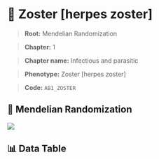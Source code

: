 # 🧪 Zoster [herpes zoster]

> **Root:** Mendelian Randomization

> **Chapter:** 1  

> **Chapter name:** Infectious and parasitic

> **Phenotype:** Zoster [herpes zoster]  

> **Code:** `AB1_ZOSTER`

## 🧬 Mendelian Randomization  

<img src="/MR/Figures/Forward/AB1_ZOSTER.png"/>

## 📊 Data Table

<CsvTableMRF src="/public/MR/Data/Forward/AB1_ZOSTER.csv"/>
